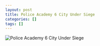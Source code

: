 ```yaml
---
layout: post
title: Police Academy 6 City Under Siege
categories: []
tags: []
---
```

![Police Academy 6 City Under Siege](https://m.media-amazon.com/images/M/MV5BZDg4YWQ2MTQtYTlhNC00NDA3LTg2NWMtZTNjODY1Yzc2NmRmL2ltYWdlL2ltYWdlXkEyXkFqcGdeQXVyMTQxNzMzNDI@._V1.jpg)

